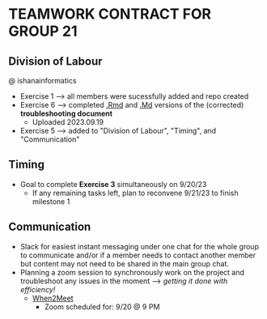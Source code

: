 # TEAMWORK CONTRACT FOR GROUP 21

## Division of Labour
@ ishanainformatics 
* Exercise 1 --> all members were sucessfully added and repo created 
* Exercise 6 --> completed [.Rmd](https://github.com/stat545ubc-2023/collaborative-group21/blob/main/troubleshooting-1.Rmd) and [.Md](https://github.com/stat545ubc-2023/collaborative-group21/blob/main/troubleshooting-1.md) versions of the (corrected) **troubleshooting document**
  * Uploaded 2023.09.19
* Exercise 5 --> added to "Division of Labour", "Timing", and "Communication"

## Timing
* Goal to complete **Exercise 3** simultaneously on 9/20/23
  * If any remaining tasks left, plan to reconvene 9/21/23 to finish milestone 1

## Communication
* Slack for easiest instant messaging under one chat for the whole group to communicate and/or if a member needs to contact another member but content may not need to be shared in the main group chat.
* Planning a zoom session to synchronously work on the project and troubleshoot any issues in the moment --> _getting it done with efficiency!_
  * [When2Meet](https://www.when2meet.com/?21452226-FnyJZ)
    * Zoom scheduled for: 9/20 @ 9 PM
